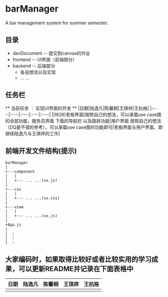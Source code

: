 # barManager
A bar management system for summer semester.
## 目录
* devDocument -- 提交到canvas的作业
* frontend -- UI界面（前端部分）
* backend -- 后端部分
  * 各自想法以及实现
  * ... ...
## 任务栏
** 当前任务 ： 实现UI界面的开发 **
|日期|陆逸凡|陈馨桐|王琪祥|王杭格|
|:---:|:---:|:---:|:---:|:---:|
|0626|老板界面|按照自己的想法，可以承载use case图的全部功能，服务员界面 下面的导航栏 以及跳转功能|用户界面 按照自己的想法（DQ是不错的参考），可以承载use case图的功能即可|老板界面与用户界面、即继续陆逸凡与王琪祥的工作|

## 前端开发文件结构(提示)

```
barManager
|
+---component
|   | 
|   +--- ... ...(xx.js)
|
+---css
|   |
|   +--- ... ...(xx.css)
|
+---view
|   |
|   +--- ... ...(xx.js)
|
+App.js
|
|  :
|  :
|  :
```


## 大家编码时，如果取得比较好或者比较实用的学习成果，可以更新README并记录在下面表格中
|日期|陆逸凡|陈馨桐|王琪祥|王杭格|
|:---:|:---:|:---:|:---:|:---:|
||||||
